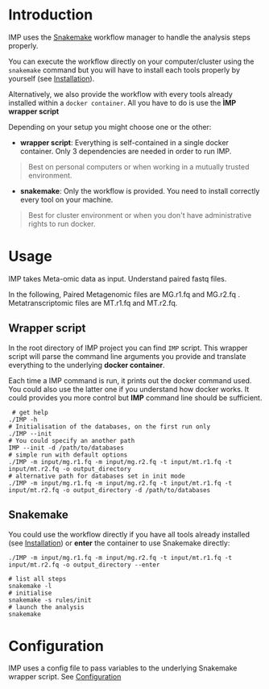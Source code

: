 # Introduction

IMP uses the [Snakemake](https://bitbucket.org/johanneskoester/snakemake/wiki/Home) workflow manager to handle
the analysis steps properly.

You can execute the workflow directly on your computer/cluster using the `snakemake` command but you will have to install
each tools properly by yourself (see [Installation](installation.html)).

Alternatively, we also provide the workflow with every tools already installed within a `docker container`.
All you have to do is use the **ÌMP wrapper script**

Depending on your setup you might choose one or the other:

* **wrapper script**: Everything is self-contained in a single docker container. Only 3 dependencies are needed in order to run IMP.

> Best on personal computers or when working in a mutually trusted environment.

* **snakemake**: Only the workflow is provided. You need to install correctly every tool on your machine.

> Best for cluster environment or when you don't have administrative rights to run docker.


# Usage

IMP takes Meta-omic data as input. Understand paired fastq files.

In the following, Paired Metagenomic files are MG.r1.fq and MG.r2.fq .
Metatranscriptomic files are MT.r1.fq and MT.r2.fq.


## Wrapper script

In the root directory of IMP project you can find `IMP` script.
This wrapper script will parse the command line arguments you provide
and translate everything to the underlying **docker container**.

Each time a IMP command is run, it prints out the docker command used. You could also use the latter one if you
understand how docker works. It could provides you more control but **IMP** command line should be sufficient.


~~~
 # get help
./IMP -h
# Initialisation of the databases, on the first run only
./IMP --init    
# You could specify an another path
IMP --init -d /path/to/databases
# simple run with default options
./IMP -m input/mg.r1.fq -m input/mg.r2.fq -t input/mt.r1.fq -t input/mt.r2.fq -o output_directory
# alternative path for databases set in init mode
./IMP -m input/mg.r1.fq -m input/mg.r2.fq -t input/mt.r1.fq -t input/mt.r2.fq -o output_directory -d /path/to/databases
~~~

## Snakemake

You could use the workflow directly if you have all tools already installed (see [Installation](INSTALL.md)) or **enter** the container to use Snakemake directly:

~~~
./IMP -m input/mg.r1.fq -m input/mg.r2.fq -t input/mt.r1.fq -t input/mt.r2.fq -o output_directory --enter
~~~


~~~
# list all steps
snakemake -l
# initialise
snakemake -s rules/init
# launch the analysis
snakemake
~~~


# Configuration

IMP uses a config file to pass variables to the underlying Snakemake wrapper script.
See [Configuration](Configuration.md)
